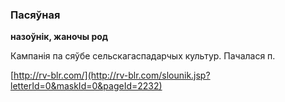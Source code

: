 ### Пасяўная
**назоўнік, жаночы род**

Кампанія па сяўбе сельскагаспадарчых культур. Пачалася п.

<a rel="author">[http://rv-blr.com/](http://rv-blr.com/slounik.jsp?letterId=0&maskId=0&pageId=2232)</a>
